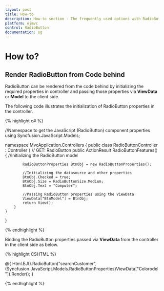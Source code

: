 ```yaml
---
layout: post
title: How-to
description: How-to section - The frequently used options with RadioButton 
platform: ejmvc
control: RadioButton
documentation: ug
---
```

# How to?

## Render RadioButton from Code behind

RadioButton can be rendered from the code behind by initializing the required properties in controller and passing those properties via **ViewData** or **Model** to the client side.

The following code illustrates the initialization of RadioButton properties in the controller.

{% highlight c# %}

//Namespace to get the JavaScript (RadioButton) component properties
using Syncfusion.JavaScript.Models;

namespace MvcApplication.Controllers
{
    public class RadioButtonController : Controller
    {
        // GET: RadioButton
        public ActionResult RadioButtonFeatures()
        {
            //Initializing the RadioButton model

            RadioButtonProperties BtnObj = new RadioButtonProperties();

            //Initializing the datasource and other properties
            BtnObj.Checked = true;
            BtnObj.Size = RadioButtonSize.Medium;
            BtnObj.Text = "Computer";

            //Passing RadioButton properties using the ViewData
            ViewData["BtnModel"] = BtnObj;
            return View();
        }
    }
}

{% endhighlight %}

Binding the RadioButton properties passed via **ViewData** from the controller in the client side as below.

{% highlight CSHTML %}

@{
    Html.EJ().RadioButton("searchCustomer",(Syncfusion.JavaScript.Models.RadioButtonProperties)ViewData["Colorodel"]).Render();
}

{% endhighlight %}
